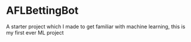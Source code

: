 # AFLBettingBot
A starter project which I made to get familiar with machine learning, this is my first ever ML project
